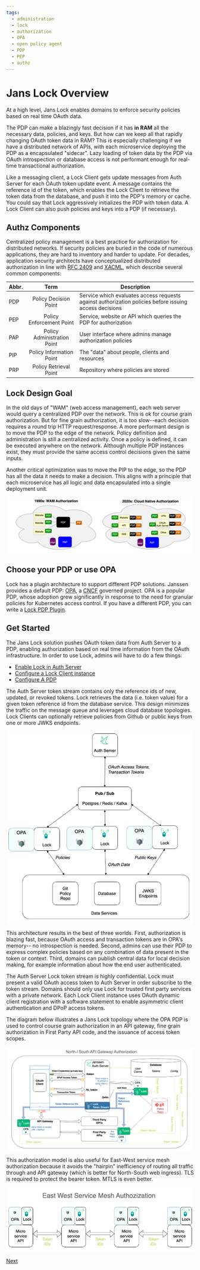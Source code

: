 ```yaml
---
tags:
  - administration
  - lock
  - authorization
  - OPA
  - open policy agent
  - PDP
  - PEP
  - authz
---
```


# Jans Lock Overview

At a high level, Jans Lock enables domains to enforce security policies based on
real time OAuth data.

The PDP can make a blazingly fast decision if it has **in RAM** all the
necessary data, policies, and keys. But how can we keep all that rapidly
changing OAuth token data in RAM? This is especially challenging if we have a
distributed network of APIs, with each microservice deploying the PDP as a
encapsulated "sidecar". Lazy loading of token data by the PDP via OAuth
introspection or database access is not performant enough for real-time
transactional authorization.

Like a messaging client, a Lock Client gets update messages from Auth Server
for each OAuth token update event. A message contains the reference id of the
token, which enables the Lock Client to retrieve the token data from the
database, and push it into the PDP's memory or cache. You could say that Lock
aggressively initializes the PDP with token data. A Lock Client can also push
policies and keys into a PDP (if necessary).

## Authz Components

Centralized policy management is a best practice for authorization for distributed
networks. If security policies are buried in the code of numerous applications,
they are hard to inventory and harder to update. For decades, application
security architects have conceptualized distributed authorization in line with
[RFC 2409](https://datatracker.ietf.org/doc/html/rfc2904#section-4.4)
and [XACML](https://docs.oasis-open.org/xacml/3.0/xacml-3.0-core-spec-cos01-en.html),
which describe several common components:

|Abbr.	| Term | Description |
| ----- | :--: | ----------- |
| PDP	| Policy Decision Point	|  Service which evaluates access requests against authorization policies before issuing access decisions |
| PEP	| Policy Enforcement Point | Service, website or API which queries the PDP for authorization |
| PAP	| Policy Administration Point	|  User interface where admins manage authorization policies |
| PIP	| Policy Information Point | The "data" about people, clients and resources |
| PRP	| Policy Retrieval Point | Repository where policies are stored |

## Lock Design Goal

In the old days of "WAM" (web access management), each web server would query
a centralized PDP over the network. This is ok for course grain authorization.
But for fine grain authorization, it is too slow--each decision requires a round
trip HTTP request/response. A more performant design is to move the PDP to the
edge of the network. Policy definition and administration is still a centralized
activity. Once a policy is defined, it can be executed anywhere on the network.
Although multiple PDP instances exist, they must provide the same access control
decisions given the same inputs.

Another critical optimization was to move the PIP to the edge, so the PDP
has all the data it needs to make a decision. This aligns with a principle that
each microservice has all logic and data encapsulated into a single
deployment unit.

![Jans Lock Toplogy](../../assets/lock-design-diagram-02.png)

## Choose your PDP or use OPA

Lock has a plugin architecture to support different PDP solutions. Janssen
provides a default PDP: [OPA](https://openpolicyagent.org), a
[CNCF](https://cncf.io) governed project. OPA is a popular PDP, whose adoption
grew significantly in response to the need for granular policies for Kubernetes
access control. If you have a different PDP, you can write a
[Lock PDP Plugin](./lock_pdp_plugin.md).

## Get Started

The Jans Lock solution pushes OAuth token data from Auth Server to a PDP,
enabling authorization based on real time information from the OAuth
infrastructure. In order to use Lock, admins will have to do a few things:

  * [Enable Lock in Auth Server](./lock_auth_server_config.md)
  * [Configure a Lock Client instance](./lock_client_config.md)
  * [Configure A PDP](./lock_opa.md)

The Auth Server token stream contains only the reference ids of new, updated, or
revoked tokens. Lock retrieves the data (i.e. token value) for a given token
reference id from the database service. This design minimizes the traffic on the
message queue and leverages cloud database topologies. Lock Clients can
optionally retrieve policies from Github or public keys from one or more JWKS
endpoints.

![Jans Lock Toplogy](../../assets/lock-design-diagram-01.png)

This architecture results in the best of three worlds. First, authorization is  
blazing fast, because OAuth access and transaction tokens are in OPA's memory--
no introspection is needed. Second, admins can use their PDP to express
complex policies based on any combination of data present in the token or
context. Third, domains can publish central data for local decision making, for
example information about how the end user authenticated.

The Auth Server Lock token stream is highly confidential. Lock must present a
valid OAuth access token to Auth Server in order subscribe to the token
stream. Domains should only use Lock for trusted first party services with
a private network. Each Lock Client instance uses OAuth dynamic client
registration with a software statement to enable asymmetric client
authentication and DPoP access tokens.

The diagram below illustrates a Jans Lock topology where the OPA PDP is used to
control course grain authorization in an API gateway, fine grain authorization
in First Party API code, and the issuance of access token scopes.

![Jans Lock sample toplogy](../../assets/lock-design-diagram-00.png)

This authorization model is also useful for East-West service mesh authorization
because it avoids the "hairpin" inefficiency of routing all traffic through
and API gateway (which is better for North-South web ingress). TLS is required
to protect the bearer token. MTLS is even better.

![Jans Lock sample toplogy](../../assets/lock-east-west-service-mesh-diagram.png)

[Next](./lock_auth_server_config.md)
